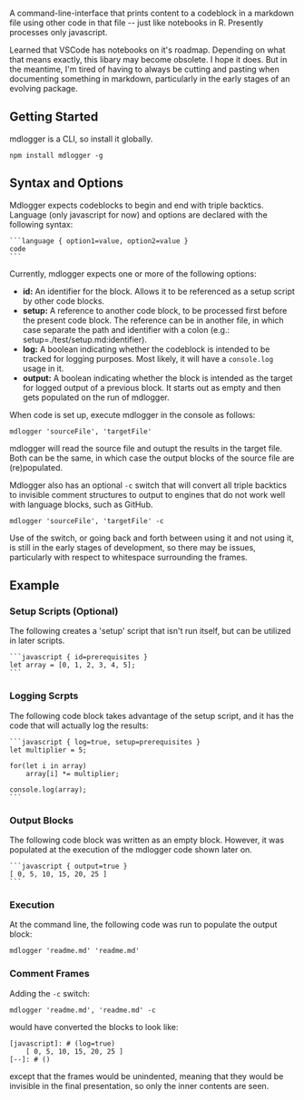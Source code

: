 A command-line-interface that prints content to a codeblock in a markdown file using other code in that file -- just like notebooks in R.  Presently processes only javascript. 

Learned that VSCode has notebooks on it's roadmap.  Depending on what that means exactly, this libary may become obsolete.  I hope it does.  But in the meantime, I'm tired of having to always be cutting and pasting when documenting something in markdown, particularly in the early stages of an evolving package.
 
## Getting Started

mdlogger is a CLI, so install it globally.

    npm install mdlogger -g

## Syntax and Options

Mdlogger expects codeblocks to begin and end with triple backtics.  Language (only javascript for now) and options are declared with the following syntax:

    ```language { option1=value, option2=value }
    code
    ```

Currently, mdlogger expects one or more of the following options:

* **id:** An identifier for the block.  Allows it to be referenced as a setup 
  script by other code blocks.
* **setup:** A reference to another code block, to be processed first before the
  present code block.  The reference can be in another file, in which case separate 
  the path and identifier with a colon (e.g.: setup=./test/setup.md:identifier).
* **log:** A boolean indicating whether the codeblock is intended to be tracked 
  for logging purposes.  Most likely, it will have a `console.log` usage in it.
* **output:** A boolean indicating whether the block is intended as the target for
  logged output of a previous block.  It starts out as empty and then gets 
  populated on the run of mdlogger.

When code is set up, execute mdlogger in the console as follows:

    mdlogger 'sourceFile', 'targetFile'

mdlogger will read the source file and outupt the results in the target file.  Both can be the same, in which case the output blocks of the source file are (re)populated.

Mdlogger also has an optional `-c` switch that will convert all triple backtics to invisible comment structures to output to engines that do not work well with language blocks, such as GitHub.

    mdlogger 'sourceFile', 'targetFile' -c

Use of the switch, or going back and forth between using it and not using it, is still in the early stages of development, so there may be issues, particularly with respect to whitespace surrounding the frames.

## Example

### Setup Scripts (Optional)

The following creates a 'setup' script that isn't run itself, but can be utilized in later scripts.

    ```javascript { id=prerequisites }
    let array = [0, 1, 2, 3, 4, 5];
    ```

### Logging Scrpts

The following code block takes advantage of the setup script, and it has the code that will actually log the results:

    ```javascript { log=true, setup=prerequisites }
    let multiplier = 5;
    
    for(let i in array)
        array[i] *= multiplier;

    console.log(array);
    ```

### Output Blocks

The following code block was written as an empty block.  However, it was populated at the execution of the mdlogger code shown later on.

    ```javascript { output=true }
    [ 0, 5, 10, 15, 20, 25 ]
    ```

### Execution

At the command line, the following code was run to populate the output block:

    mdlogger 'readme.md' 'readme.md'

### Comment Frames

Adding the `-c` switch:

    mdlogger 'readme.md', 'readme.md' -c

would have converted the blocks to look like:

    [javascript]: # (log=true)
        [ 0, 5, 10, 15, 20, 25 ]
    [--]: # ()

except that the frames would be unindented, meaning that they would be invisible in the final presentation, so only the inner contents are seen.